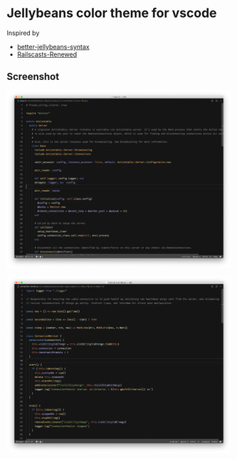 # Jellybeans color theme for vscode

Inspired by
 
- [better-jellybeans-syntax](https://github.com/zenbro/better-jellybeans-syntax)
- [Railscasts-Renewed](https://github.com/PaulOlteanu/Railscasts-Renewed)

## Screenshot

![Ruby](./screenshots/ruby.png)

![Javascript](./screenshots/javascript.png)